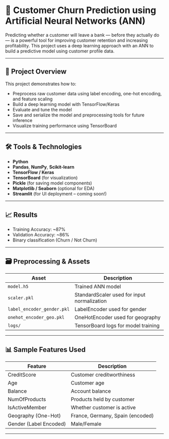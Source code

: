 # 🧠 Customer Churn Prediction using Artificial Neural Networks (ANN)

Predicting whether a customer will leave a bank — before they actually do — is a powerful tool for improving customer retention and increasing profitability. This project uses a deep learning approach with an ANN to build a predictive model using customer profile data.

---

## 🚀 Project Overview

This project demonstrates how to:

- Preprocess raw customer data using label encoding, one-hot encoding, and feature scaling
- Build a deep learning model with TensorFlow/Keras
- Evaluate and tune the model
- Save and serialize the model and preprocessing tools for future inference
- Visualize training performance using TensorBoard

---

## 🛠️ Tools & Technologies

- **Python**
- **Pandas**, **NumPy**, **Scikit-learn**
- **TensorFlow / Keras**
- **TensorBoard** (for visualization)
- **Pickle** (for saving model components)
- **Matplotlib / Seaborn** (optional for EDA)
- **Streamlit** (for UI deployment – coming soon!)

---



## 📈 Results

- Training Accuracy: ~87%
- Validation Accuracy: ~86%
- Binary classification (Churn / Not Churn)

---

## 🗃️ Preprocessing & Assets

| Asset | Description |
|-------|-------------|
| `model.h5` | Trained ANN model |
| `scaler.pkl` | StandardScaler used for input normalization |
| `label_encoder_gender.pkl` | LabelEncoder used for gender |
| `onehot_encoder_geo.pkl` | OneHotEncoder used for geography |
| `logs/` | TensorBoard logs for model training |

---

## 📊 Sample Features Used

| Feature              | Description                             |
|----------------------|-----------------------------------------|
| CreditScore          | Customer creditworthiness               |
| Age                  | Customer age                            |
| Balance              | Account balance                         |
| NumOfProducts        | Products held by customer               |
| IsActiveMember       | Whether customer is active              |
| Geography (One-Hot)  | France, Germany, Spain (encoded)        |
| Gender (Label Encoded) | Male/Female                            |

---


